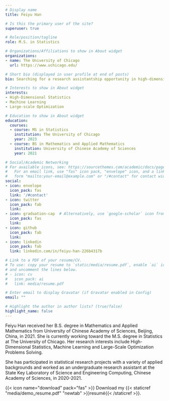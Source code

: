 ```yaml
---
# Display name
title: Feiyu Han

# Is this the primary user of the site?
superuser: true

# Role/position/tagline
role: M.S. in Statistics

# Organizations/Affiliations to show in About widget
organizations:
- name: The University of Chicago
  url: https://www.uchicago.edu/

# Short bio (displayed in user profile at end of posts)
bio: Searching for a research assistantship opportunity in high-dimensional statistics, machine learning and operations research.

# Interests to show in About widget
interests:
- High-Dimensional Statistics
- Machine Learning
- Large-scale Optimization

# Education to show in About widget
education:
  courses:
  - course: MS in Statistics
    institution: The University of Chicago
    year: 2023
  - course: BS in Mathematics and Applied Mathematics
    institution: University of Chinese Academy of Sciences
    year: 2021

# Social/Academic Networking
# For available icons, see: https://sourcethemes.com/academic/docs/page-builder/#icons
#   For an email link, use "fas" icon pack, "envelope" icon, and a link in the
#   form "mailto:your-email@example.com" or "/#contact" for contact widget.
social:
- icon: envelope
  icon_pack: fas
  link: '/#contact'
- icon: twitter
  icon_pack: fab
  link: 
- icon: graduation-cap  # Alternatively, use `google-scholar` icon from `ai` icon pack
  icon_pack: fas
  link: 
- icon: github
  icon_pack: fab
  link: 
- icon: linkedin
  icon_pack: fab
  link: linkedin.com/in/feiyu-han-226b4317b

# Link to a PDF of your resume/CV.
# To use: copy your resume to `static/media/resume.pdf`, enable `ai` icons in `params.toml`, 
# and uncomment the lines below.
# - icon: cv
#   icon_pack: ai
#   link: media/resume.pdf

# Enter email to display Gravatar (if Gravatar enabled in Config)
email: ""

# Highlight the author in author lists? (true/false)
highlight_name: false
---
```


Feiyu Han received her B.S. degree in Mathematics and Applied Mathematics from University of Chinese Academy of Sciences, Beijing, China, in 2021. She is currently working toward the M.S. degree in Statistics at The University of Chicago. Her research interests include  High-Dimensional Statistics, Machine Learning and Large-Scale Optimization Problems Solving.


She has participated in statistical research projects with a variety of applied backgrounds and worked as an undergraduate research assistant at the State Key Laboratory of Science and Engineering Computing, Chinese Academy of Sciences, in 2020-2021.

{{< icon name="download" pack="fas" >}} Download my {{< staticref "media/demo_resume.pdf" "newtab" >}}resumé{{< /staticref >}}.
